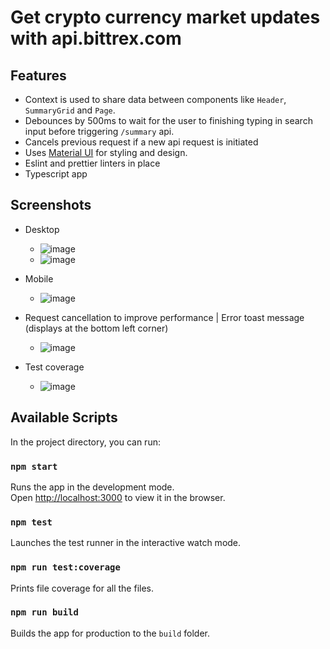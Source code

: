 # Get crypto currency market updates with api.bittrex.com

## Features
- Context is used to share data between components like `Header`, `SummaryGrid` and `Page`.
- Debounces by 500ms to wait for the user to finishing typing in search input before triggering `/summary` api.
- Cancels previous request if a new api request is initiated
- Uses [Material UI](https://mui.com/) for styling and design.
- Eslint and prettier linters in place
- Typescript app

## Screenshots

- Desktop
  - ![image](https://github.com/chid93/crypto-updates/assets/9027740/711e531c-633c-4a28-9a5e-e95a5fc4807c)
  - ![image](https://github.com/chid93/crypto-updates/assets/9027740/1432eb91-c39d-4924-952c-4600cb1c5a3f)

- Mobile
  - ![image](https://github.com/chid93/crypto-updates/assets/9027740/6e8ad74a-d7cb-4a6a-a998-20b4521a5816)

- Request cancellation to improve performance | Error toast message (displays at the bottom left corner)
  - ![image](https://github.com/chid93/crypto-updates/assets/9027740/100f2a72-8570-42c0-90e1-eb3130896c48)

- Test coverage
  - ![image](https://github.com/chid93/crypto-updates/assets/9027740/06430756-d5b0-4793-9e07-0e3c9c580d52)


## Available Scripts

In the project directory, you can run:

### `npm start`

Runs the app in the development mode.\
Open [http://localhost:3000](http://localhost:3000) to view it in the browser.

### `npm test`

Launches the test runner in the interactive watch mode.

### `npm run test:coverage`

Prints file coverage for all the files.

### `npm run build`

Builds the app for production to the `build` folder.
